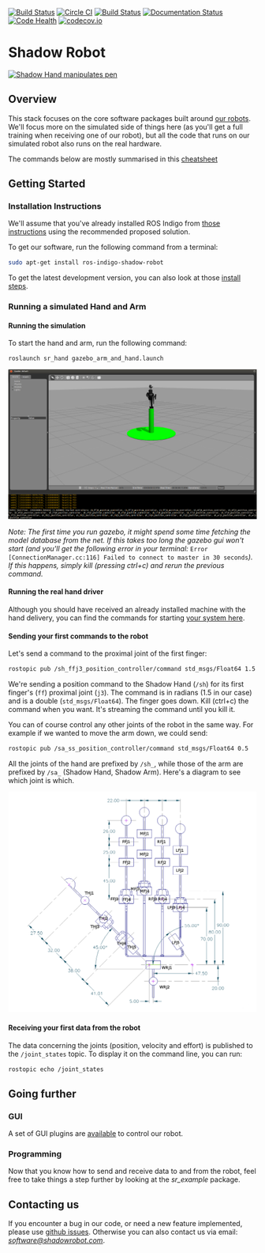 [![Build Status](https://api.shippable.com/projects/554b2991edd7f2c052e402be/badge?branchName=indigo-devel)](https://app.shippable.com/projects/554b2991edd7f2c052e402be/builds/latest) [![Circle CI](https://circleci.com/gh/shadow-robot/sr-ros-interface.svg?style=shield)](https://circleci.com/gh/shadow-robot/sr-ros-interface) [![Build Status](https://semaphoreci.com/api/v1/projects/11755ff7-a716-4ac2-a7fb-5edb3c7a87b5/518634/shields_badge.svg)](https://semaphoreci.com/andriy/sr-ros-interface) [![Documentation Status](https://readthedocs.org/projects/shadow-robot/badge)](http://shadow-robot.readthedocs.org/) [![Code Health](https://landscape.io/github/shadow-robot/sr-ros-interface/indigo-devel/landscape.svg?style=flat)](https://landscape.io/github/shadow-robot/sr-ros-interface/indigo-devel) [![codecov.io](http://codecov.io/github/shadow-robot/sr-ros-interface/coverage.svg?branch=indigo-devel)](http://codecov.io/github/shadow-robot/sr-ros-interface?branch=indigo-devel)

# Shadow Robot

[![Shadow Hand manipulates pen](http://img.youtube.com/vi/3WAp_DHwg1c/0.jpg)](http://www.youtube.com/watch?v=3WAp_DHwg1c)

## Overview

This stack focuses on the core software packages built around [our robots](http://www.shadowrobot.com). We'll focus more on the simulated side of things here (as you'll get a full training when receiving one of our robot), but all the code that runs on our simulated robot also runs on the real hardware.

The commands below are mostly summarised in this [cheatsheet](/resources/ShadowROSCheatsheet.pdf)

## Getting Started

### Installation Instructions

We'll assume that you've already installed ROS Indigo from [those instructions](http://wiki.ros.org/indigo/Installation/Ubuntu) using the recommended proposed solution.

To get our software, run the following command from a terminal:
```bash
sudo apt-get install ros-indigo-shadow-robot
```

To get the latest development version, you can also look at those [install steps](INSTALL.md).

### Running a simulated Hand and Arm

#### Running the simulation

To start the hand and arm, run the following command:

```bash
roslaunch sr_hand gazebo_arm_and_hand.launch
```

![Gazebo](/resources/launch_gazebo.png)

*Note: The first time you run gazebo, it might spend some time fetching the model database from the net. If this takes too long the gazebo gui won't start (and you'll get the following error in your terminal:*
`Error [ConnectionManager.cc:116] Failed to connect to master in 30 seconds`*). If this happens, simply kill (pressing ctrl+c) and rerun the previous command.*


#### Running the real hand driver

Although you should have received an already installed machine with the hand delivery, you can find the commands for starting [your system here](http://shadow-robot-ethercat-driver.readthedocs.org).

#### Sending your first commands to the robot

Let's send a command to the proximal joint of the first finger:

```bash
rostopic pub /sh_ffj3_position_controller/command std_msgs/Float64 1.5
```

We're sending a position command to the Shadow Hand (`/sh`) for its first finger's (`ff`) proximal joint (`j3`). The command is in radians (1.5 in our case) and is a double (`std_msgs/Float64`). The finger goes down.
Kill (ctrl+c) the command when you want. It's streaming the command until you kill it.

You can of course control any other joints of the robot in the same way. For example if we wanted to move the arm down, we could send:

```bash
rostopic pub /sa_ss_position_controller/command std_msgs/Float64 0.5
```

All the joints of the hand are prefixed by `/sh_`, while those of the arm are prefixed by `/sa_` (Shadow Hand, Shadow Arm). Here's a diagram to see which joint is which.

![Annotated Hand Diagram](/resources/annotated_hand.png)

#### Receiving your first data from the robot

The data concerning the joints (position, velocity and effort) is published to the `/joint_states` topic. To display it on the command line, you can run:

```bash
rostopic echo /joint_states
```

## Going further

### GUI

A set of GUI plugins are [available](https://github.com/shadow-robot/sr-visualization) to control our robot.

### Programming
Now that you know how to send and receive data to and from the robot, feel free to take things a step further by looking at the *sr_example* package.

## Contacting us

If you encounter a bug in our code, or need a new feature implemented, please use [github issues](https://github.com/shadow-robot/sr-ros-interface/issues?state=open). Otherwise you can also contact us via email: *software@shadowrobot.com*.
